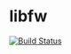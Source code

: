 # libfw

[![Build Status](https://travis-ci.org/flying-whales/libfw.svg?branch=master)](https://travis-ci.org/flying-whales/libfw)